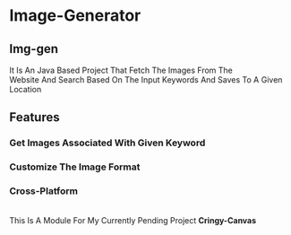 # Image-Generator
## Img-gen
It Is An Java Based Project That Fetch The Images From The <br>
Website And Search Based On The Input Keywords And Saves To A Given Location<br>
## Features
### Get Images Associated With Given Keyword
### Customize The Image Format
### Cross-Platform
<br> This Is A Module For My Currently Pending Project **Cringy-Canvas**
